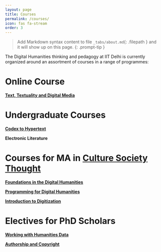 ```yaml
---
layout: page
title: Courses
permalink: /courses/
icon: fas fa-stream
order: 3
---
```




> Add Markdown syntax content to file `_tabs/about.md`{: .filepath } and it will show up on this page.
{: .prompt-tip }

The Digital Humanities thinking and pedagogy at IIT Delhi is currently organized around an assortment of courses in a range of programmes:

# Online Course

[**Text, Textuality and Digital Media**](https://swayam.gov.in/nd1_noc19_hs54/preview)


# Undergraduate Courses

[**Codex to Hypertext**](http://hss.iitd.ac.in/course/codex-hypertext)

**Electronic Literature**


# Courses for MA in [Culture Society Thought](https://hss.iitd.ac.in/macst)

[**Foundations in the Digital Humanities**](https://hss.iitd.ac.in/course/foundations-digital-humanities)

[**Programming for Digital Humanities**](https://hss.iitd.ac.in/course/basics-programming-digital-humanities)

[**Introduction to Digitization**](https://hss.iitd.ac.in/course/introduction-digitisation)


# Electives for PhD Scholars

[**Working with Humanities Data**](https://hss.iitd.ac.in/course/working-humanities-data)

[**Authorship and Copyright**](http://hss.iitd.ac.in/course/authorship-and-copyright)